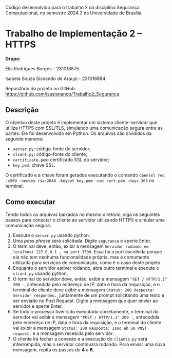 Código desenvolvido para o trabalho 2 da disciplina Segurança Computacional, no semestre 2024.2 na Universidade de Brasília.

# Trabalho de Implementação 2 – HTTPS

**Grupo:**

Elis Rodrigues Borges - 231018875

Isabela Souza Sisnando de Araujo - 231018884

Repositório do projeto no GitHub: https://github.com/isasisnando/Trabalho2_Seguranca

## Descrição

O objetivo deste projeto é implementar um sistema cliente-servidor que utiliza HTTPS com SSL/TLS, simulando uma comunicação segura entre as partes. Ele foi desenvolvido em Python. Os arquivos são divididos da seguinte maneira:
- ```server.py```: código-fonte do servidor;
- ```client.py```: código-fonte do cliente;
- ```certificate.pem```: certificado SSL do servidor;
- ```key.pem```: chave SSL.

O certificado e a chave foram gerados executando o comando ```openssl req -x509 -newkey rsa:2048 -keyout key.pem -out cert.pem -days 365``` no terminal.


## Como executar

Tendo todos os arquivos baixados no mesmo diretório, siga os seguintes passos para conectar o cliente ao servidor utilizando HTTPS e simular uma comunicação segura:

1. Execute o ```server.py``` usando python.
2. Uma *pass phrase* será solicitada. Digite ```seguranca``` e aperte Enter.
3. O terminal deve, então, exibir a mensagem ```Servidor rodando em localhost 127.0.0.1 , na port 3300```. Essa foi a port escolhida porque ela não tem nenhuma funcionalidade própria, mas é comumente utilizada para serviços de comunicação, como é o caso deste projeto.
4. Enquanto o servidor estiver rodando, abra outro terminal e execute o ```client.py``` usando python.
5. O terminal do servidor deve, então, exibir a mensagem ```"GET / HTTP/1.1" 200 -```, antecedida pelo endereço de IP, data e hora da requisição, e o terminal do cliente deve exibir a mensagem ```Status: 200 Resposta: Servidor respondeu.```, juntamente de um prompt solicitando uma texto a ser enviado no Post Request. Digite a mensagem que quer enviar ao servidor e aperte Enter.
6. Se todo o processo tiver sido executado corretamente, o terminal do servidor vai exibir a mensagem ```"POST / HTTP/1.1" 200 -```, antecedida pelo endereço de IP, data e hora da requisição, e o terminal do cliente vai exibir a mensagem ```Status: 200 Resposta: Isso eh um POST request.``` e a mensagem recebida pelo servidor.
7. O cliente irá fechar a conexão e a execução do ```cliente.py``` será interrompida, mas o servidor continuará rodando. Para enviar uma nova mensagem, repita os passos de **4** a **6**.
